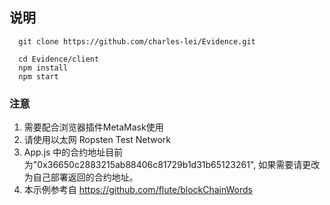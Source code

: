 ## 说明

```
  git clone https://github.com/charles-lei/Evidence.git
```


```
  cd Evidence/client
  npm install
  npm start
```

### 注意
1. 需要配合浏览器插件MetaMask使用
2. 请使用以太网 Ropsten Test Network
3. App.js 中的合约地址目前为"0x36650c2883215ab88406c81729b1d31b65123261", 如果需要请更改为自己部署返回的合约地址。
4. 本示例参考自 https://github.com/flute/blockChainWords 
